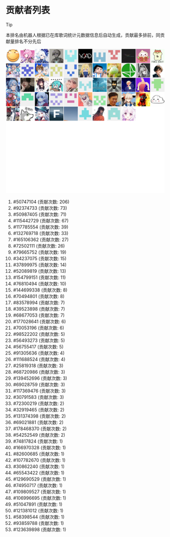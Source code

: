 # 贡献者列表

> [!TIP]
> 本排名由机器人根据已在库歌词统计元数据信息后自动生成，贡献最多排前，同贡献量排名不分先后

![贡献者头像画廊](./CONTRIBUTORS.svg)

1. #50747104 (贡献次数: 206)
2. #92374733 (贡献次数: 73)
3. #50987405 (贡献次数: 71)
4. #115442729 (贡献次数: 67)
5. #117785554 (贡献次数: 39)
6. #132769718 (贡献次数: 33)
7. #165106362 (贡献次数: 27)
8. #72502111 (贡献次数: 26)
9. #79665752 (贡献次数: 19)
10. #34237075 (贡献次数: 15)
11. #37899975 (贡献次数: 14)
12. #52089819 (贡献次数: 13)
13. #154799151 (贡献次数: 11)
14. #76810494 (贡献次数: 10)
15. #144699338 (贡献次数: 8)
16. #70494801 (贡献次数: 8)
17. #83578994 (贡献次数: 7)
18. #39523898 (贡献次数: 7)
19. #68677053 (贡献次数: 7)
20. #177028641 (贡献次数: 6)
21. #70053196 (贡献次数: 6)
22. #98522202 (贡献次数: 5)
23. #56493273 (贡献次数: 5)
24. #56755417 (贡献次数: 5)
25. #91305636 (贡献次数: 4)
26. #111688524 (贡献次数: 4)
27. #25819318 (贡献次数: 3)
28. #68720986 (贡献次数: 3)
29. #139452696 (贡献次数: 3)
30. #69028759 (贡献次数: 3)
31. #117369476 (贡献次数: 3)
32. #30791583 (贡献次数: 3)
33. #72300219 (贡献次数: 2)
34. #32919465 (贡献次数: 2)
35. #131374398 (贡献次数: 2)
36. #69021881 (贡献次数: 2)
37. #178468370 (贡献次数: 2)
38. #54252549 (贡献次数: 2)
39. #74817824 (贡献次数: 1)
40. #166970328 (贡献次数: 1)
41. #82600685 (贡献次数: 1)
42. #107782670 (贡献次数: 1)
43. #30862240 (贡献次数: 1)
44. #65543422 (贡献次数: 1)
45. #129690529 (贡献次数: 1)
46. #74950717 (贡献次数: 1)
47. #109809527 (贡献次数: 1)
48. #106996695 (贡献次数: 1)
49. #51047891 (贡献次数: 1)
50. #121381012 (贡献次数: 1)
51. #58398544 (贡献次数: 1)
52. #93859788 (贡献次数: 1)
53. #123639898 (贡献次数: 1)
